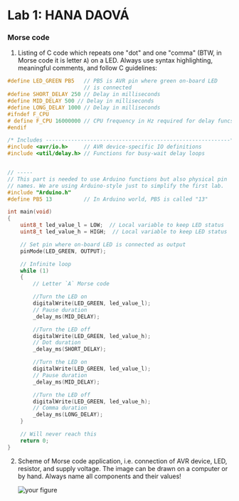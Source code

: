 # Lab 1: HANA DAOVÁ

### Morse code

1. Listing of C code which repeats one "dot" and one "comma" (BTW, in Morse code it is letter `A`) on a LED. Always use syntax highlighting, meaningful comments, and follow C guidelines:

```c
#define LED_GREEN PB5   // PB5 is AVR pin where green on-board LED 
                        // is connected
#define SHORT_DELAY 250 // Delay in milliseconds
#define MID_DELAY 500 // Delay in milliseconds
#define LONG_DELAY 1000 // Delay in milliseconds
#ifndef F_CPU
# define F_CPU 16000000 // CPU frequency in Hz required for delay funcs
#endif

/* Includes ----------------------------------------------------------*/
#include <avr/io.h>     // AVR device-specific IO definitions
#include <util/delay.h> // Functions for busy-wait delay loops


// -----
// This part is needed to use Arduino functions but also physical pin
// names. We are using Arduino-style just to simplify the first lab.
#include "Arduino.h"
#define PB5 13          // In Arduino world, PB5 is called "13"

int main(void)
{
    uint8_t led_value_l = LOW;  // Local variable to keep LED status
    uint8_t led_value_h = HIGH;  // Local variable to keep LED status

    // Set pin where on-board LED is connected as output
    pinMode(LED_GREEN, OUTPUT);

    // Infinite loop
    while (1)
    {
        // Letter `A` Morse code

        //Turn the LED on
        digitalWrite(LED_GREEN, led_value_l);
        // Pause duration
        _delay_ms(MID_DELAY);

        //Turn the LED off
        digitalWrite(LED_GREEN, led_value_h);
        // Dot duration
        _delay_ms(SHORT_DELAY);

        //Turn the LED on
        digitalWrite(LED_GREEN, led_value_l);
        // Pause duration
        _delay_ms(MID_DELAY);

        //Turn the LED off
        digitalWrite(LED_GREEN, led_value_h);
        // Comma duration
        _delay_ms(LONG_DELAY);
    }

    // Will never reach this
    return 0;
}
```

2. Scheme of Morse code application, i.e. connection of AVR device, LED, resistor, and supply voltage. The image can be drawn on a computer or by hand. Always name all components and their values!

   ![your figure](images/schematic)
